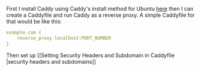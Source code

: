 First I install Caddy using Caddy's install method for Ubuntu [here](https://caddyserver.com/docs/install#debian-ubuntu-raspbian) then I can create a Caddyfile and run Caddy as a reverse proxy. A simple Caddyfile for that would be like this:
```yml
example.com {
	reverse_proxy localhost:PORT_NUMBER
}
```
Then set up [[Setting Security Headers and Subdomain in Caddyfile |security headers and subdomains]] 